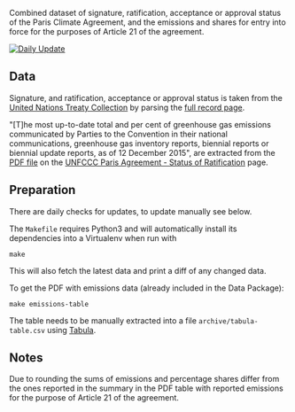 Combined dataset of signature, ratification, acceptance or approval status
of the Paris Climate Agreement, and the emissions and shares for entry
into force for the purposes of Article 21 of the agreement.

[![Daily Update](https://github.com/openclimatedata/paris-agreement-entry-into-force/workflows/Daily%20Update/badge.svg)](https://github.com/openclimatedata/paris-agreement-entry-into-force/actions)

## Data

Signature, and ratification, acceptance or approval status is taken from the
[United Nations Treaty Collection](https://treaties.un.org/Pages/ViewDetails.aspx?src=TREATY&mtdsg_no=XXVII-7-d&chapter=27&clang=_en) by parsing the [full record page](https://treaties.un.org/Pages/showDetails.aspx?objid=0800000280458f37).

"[T]he most up-to-date total and per cent of
greenhouse gas emissions communicated by Parties to the Convention in their
national communications, greenhouse gas inventory reports, biennial reports or
biennial update reports, as of 12 December 2015", are extracted from the [PDF
file](http://unfccc.int/files/paris_agreement/application/pdf/10e.pdf) on the
[UNFCCC Paris Agreement - Status of Ratification](http://unfccc.int/paris_agreement/items/9444.php) page.


## Preparation

There are daily checks for updates, to update manually see below.

The `Makefile` requires Python3 and will automatically install its dependencies
into a Virtualenv when run with

```shell
make
```
This will also fetch the latest data and print a diff of any changed data.


To get the PDF with emissions data (already included in the Data Package):

```shell
make emissions-table
```

The table  needs to be manually extracted into a file
`archive/tabula-table.csv` using [Tabula](http://tabula.technology/).


## Notes

Due to rounding the sums of emissions and percentage shares differ from the ones
reported in the summary in the PDF table with reported emissions for the
purpose of Article 21 of the agreement.
